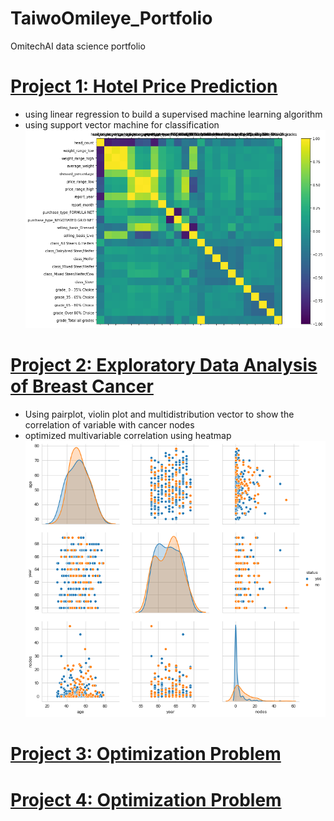 # TaiwoOmileye_Portfolio
OmitechAI data science portfolio

# [Project 1: Hotel Price Prediction](https://github.com/omileye/usda-price-prediction/blob/master/USDA_Price_Prediction_Ensemble.ipynb)
* using linear regression to build a supervised machine learning algorithm
* using support vector machine for classification
![](/images/downloadprice.png)

# [Project 2: Exploratory Data Analysis of Breast Cancer](https://github.com/omileye/Breast-Cancer-Survival-Analysis/blob/main/HERB.%20CANCER%20SURVIVAL%20DATA%20ANALYST.ipynb)
* Using pairplot, violin plot and multidistribution vector to show the correlation of variable with cancer nodes
* optimized multivariable correlation using heatmap
![](/images/downloadeda.png)
# [Project 3: Optimization Problem](https://github.com/omileye/TaiwoOmileye_Portfolio/blob/main/DataSciencePortfolio.Rmd)
# [Project 4: Optimization Problem](https://github.com/omileye/TaiwoOmileye_Portfolio/blob/main/DataSciencePortfolio.Rmd)
